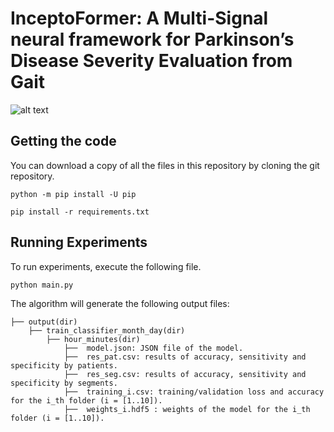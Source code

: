 # InceptoFormer: A Multi-Signal neural framework for Parkinson’s Disease Severity Evaluation from Gait

![alt text](https://github.com/SafwenNaimi/InceptoFormer/blob/main/architecture.png)


## Getting the code
You can download a copy of all the files in this repository by cloning the git repository.

`python -m pip install -U pip`

`pip install -r requirements.txt`


## Running Experiments

To run experiments, execute the following file.

`python main.py`

The algorithm will generate the following output files:

    ├── output(dir)
        ├── train_classifier_month_day(dir)   
            ├── hour_minutes(dir)
	            ├──  model.json: JSON file of the model.               
	            ├──  res_pat.csv: results of accuracy, sensitivity and specificity by patients.
                ├──  res_seg.csv: results of accuracy, sensitivity and specificity by segments.	                
                ├──  training_i.csv: training/validation loss and accuracy for the i_th folder (i = [1..10]).   
	            ├──  weights_i.hdf5 : weights of the model for the i_th folder (i = [1..10]).   
